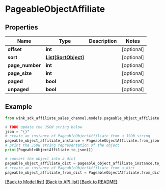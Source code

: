 # PageableObjectAffiliate


## Properties

Name | Type | Description | Notes
------------ | ------------- | ------------- | -------------
**offset** | **int** |  | [optional] 
**sort** | [**List[SortObject]**](SortObject.md) |  | [optional] 
**page_number** | **int** |  | [optional] 
**page_size** | **int** |  | [optional] 
**paged** | **bool** |  | [optional] 
**unpaged** | **bool** |  | [optional] 

## Example

```python
from wink_sdk_affiliate_sales_channel.models.pageable_object_affiliate import PageableObjectAffiliate

# TODO update the JSON string below
json = "{}"
# create an instance of PageableObjectAffiliate from a JSON string
pageable_object_affiliate_instance = PageableObjectAffiliate.from_json(json)
# print the JSON string representation of the object
print(PageableObjectAffiliate.to_json())

# convert the object into a dict
pageable_object_affiliate_dict = pageable_object_affiliate_instance.to_dict()
# create an instance of PageableObjectAffiliate from a dict
pageable_object_affiliate_from_dict = PageableObjectAffiliate.from_dict(pageable_object_affiliate_dict)
```
[[Back to Model list]](../README.md#documentation-for-models) [[Back to API list]](../README.md#documentation-for-api-endpoints) [[Back to README]](../README.md)


